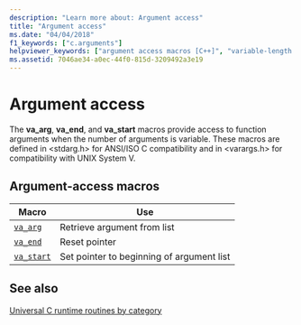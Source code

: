 ```yaml
---
description: "Learn more about: Argument access"
title: "Argument access"
ms.date: "04/04/2018"
f1_keywords: ["c.arguments"]
helpviewer_keywords: ["argument access macros [C++]", "variable-length argument lists"]
ms.assetid: 7046ae34-a0ec-44f0-815d-3209492a3e19
---
```

# Argument access

The **va_arg**, **va_end**, and **va_start** macros provide access to function arguments when the number of arguments is variable. These macros are defined in \<stdarg.h> for ANSI/ISO C compatibility and in \<varargs.h> for compatibility with UNIX System V.

## Argument-access macros

|Macro|Use|
|-----------|-------------------------------|
|[`va_arg`](./reference/va-arg-va-copy-va-end-va-start.md)|Retrieve argument from list|
|[`va_end`](./reference/va-arg-va-copy-va-end-va-start.md)|Reset pointer|
|[`va_start`](./reference/va-arg-va-copy-va-end-va-start.md)|Set pointer to beginning of argument list|

## See also

[Universal C runtime routines by category](./run-time-routines-by-category.md)
